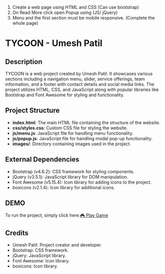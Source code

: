 1. Create a web page using HTML and CSS (Can use bootstrap)
2. On Read More click open Popup using (JS/ jQuery)
3. Menu and the first section must be mobile responsive. (Complete the whole page)

# TYCOON - Umesh Patil

## Description
TYCOON is a web project created by Umesh Patil. It showcases various sections including a navigation menu, slider, service offerings, team information, and a footer with contact details and social media links. The project utilizes HTML, CSS, and JavaScript along with popular libraries like Bootstrap and Font Awesome for styling and functionality.

## Project Structure
- **index.html**: The main HTML file containing the structure of the website.
- **css/styles.css**: Custom CSS file for styling the website.
- **js/menu.js**: JavaScript file for handling menu functionality.
- **js/popup.js**: JavaScript file for handling modal pop-up functionality.
- **images/**: Directory containing images used in the project.

## External Dependencies
- Bootstrap (v4.6.2): CSS framework for styling components.
- jQuery (v3.5.1): JavaScript library for DOM manipulation.
- Font Awesome (v5.15.4): Icon library for adding icons to the project.
- boxicons (v2.1.4): Icon library for additional icons.

## DEMO
To run the project, simply click here:[🎮 Play Game](https://umeshpatildondaicha.github.io/Fresher/)

## Credits
- Umesh Patil: Project creator and developer.
- Bootstrap: CSS framework.
- jQuery: JavaScript library.
- Font Awesome: Icon library.
- boxicons: Icon library.
